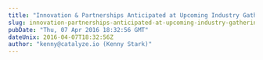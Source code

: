 ```yaml
---
title: "Innovation & Partnerships Anticipated at Upcoming Industry Gatherings"
slug: innovation-partnerships-anticipated-at-upcoming-industry-gatherings
pubDate: "Thu, 07 Apr 2016 18:32:56 GMT"
dateUnix: 2016-04-07T18:32:56Z
author: "kenny@catalyze.io (Kenny Stark)"
---
```

